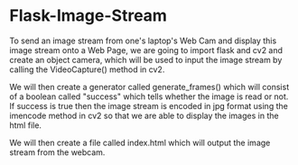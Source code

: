 # Flask-Image-Stream

 To send an image stream from one's laptop's Web Cam and display this image stream onto a Web Page, we are going to import flask and cv2 and create an object camera, which will be used to input the image stream by calling the VideoCapture() method in cv2.

We will then create a generator called generate_frames() which will consist of a boolean called "success" which tells whether the image is read or not. If success is true then the image stream is encoded in jpg format using  the imencode method in cv2 so that we are able to display the images in the html file.

We will then create a file called index.html which will output the image stream from the webcam.

